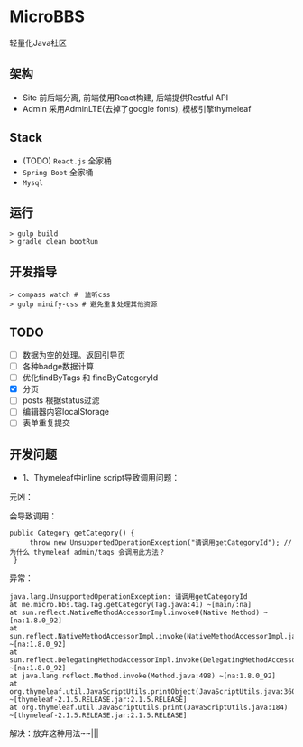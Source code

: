 # MicroBBS

轻量化Java社区

## 架构

* Site 前后端分离, 前端使用React构建, 后端提供Restful API
* Admin 采用AdminLTE(去掉了google fonts), 模板引擎thymeleaf

## Stack

* (TODO) `React.js` 全家桶
* `Spring Boot` 全家桶
* `Mysql`

## 运行

    > gulp build
    > gradle clean bootRun

## 开发指导

    > compass watch #　监听css
    > gulp minify-css # 避免重复处理其他资源
    
## TODO

* [ ] 数据为空的处理。返回引导页
* [ ] 各种badge数据计算
* [ ] 优化findByTags 和 findByCategoryId
* [x] 分页
* [ ] posts 根据status过滤
* [ ] 编辑器内容localStorage
* [ ] 表单重复提交

## 开发问题

* 1、Thymeleaf中inline script导致调用问题：
    
元凶：
    <script th:inline="javascript"  type="text/javascript">
        var categories = /*[[${categories}]]*/
    </script>    

会导致调用：    
    
    public Category getCategory() {
         throw new UnsupportedOperationException("请调用getCategoryId"); // 为什么 thymeleaf admin/tags 会调用此方法？
     }

异常：

    java.lang.UnsupportedOperationException: 请调用getCategoryId
    at me.micro.bbs.tag.Tag.getCategory(Tag.java:41) ~[main/:na]
    at sun.reflect.NativeMethodAccessorImpl.invoke0(Native Method) ~[na:1.8.0_92]
    at sun.reflect.NativeMethodAccessorImpl.invoke(NativeMethodAccessorImpl.java:62) ~[na:1.8.0_92]
    at sun.reflect.DelegatingMethodAccessorImpl.invoke(DelegatingMethodAccessorImpl.java:43) ~[na:1.8.0_92]
    at java.lang.reflect.Method.invoke(Method.java:498) ~[na:1.8.0_92]
    at org.thymeleaf.util.JavaScriptUtils.printObject(JavaScriptUtils.java:360) ~[thymeleaf-2.1.5.RELEASE.jar:2.1.5.RELEASE]
    at org.thymeleaf.util.JavaScriptUtils.print(JavaScriptUtils.java:184) ~[thymeleaf-2.1.5.RELEASE.jar:2.1.5.RELEASE]
    
解决：放弃这种用法~~|||